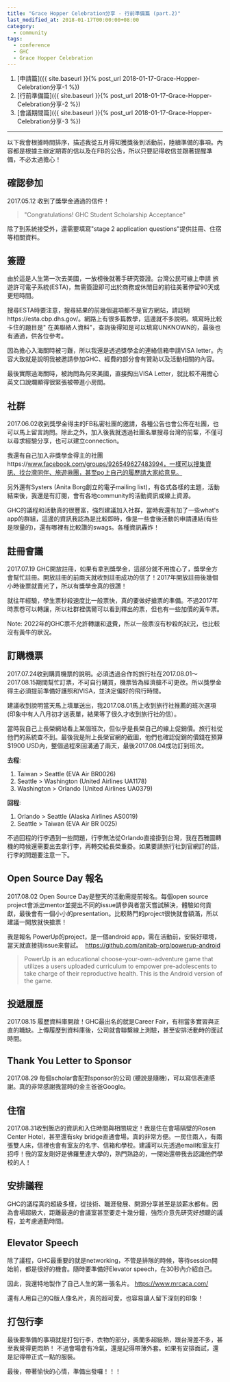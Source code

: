```yaml
---
title: "Grace Hopper Celebration分享 - 行前準備篇 (part.2)"
last_modified_at: 2018-01-17T00:00:00+08:00
category: 
  - community
tags: 
  - conference
  - GHC
  - Grace Hopper Celebration
---
```


1. [申請篇]({{ site.baseurl }}{% post_url 2018-01-17-Grace-Hopper-Celebration分享-1 %})
2. [行前準備篇]({{ site.baseurl }}{% post_url 2018-01-17-Grace-Hopper-Celebration分享-2 %})
3. [會議期間篇]({{ site.baseurl }}{% post_url 2018-01-17-Grace-Hopper-Celebration分享-3 %})

---

以下我會根據時間排序，描述我從五月得知獲獎後到活動前，陸續準備的事項。內容都是根據主辦定期寄的信以及在FB的公告，所以只要記得收信並跟著提醒準備，不必太過擔心！

## 確認參加

2017.05.12 收到了獎學金通過的信件！

> "Congratulations! GHC Student Scholarship Acceptance"

除了到系統接受外，還需要填寫"stage 2 application questions"提供註冊、住宿等相關資料。

## 簽證

由於這是人生第一次去美國，一放榜後就著手研究簽證。台灣公民可線上申請 旅遊許可電子系統(ESTA)，無需簽證即可出於商務或休閒目的前往美著停留90天或更短時間。

搜尋ESTA時要注意，搜尋結果的前幾個選項都不是官方網站，請認明https://esta.cbp.dhs.gov/。網路上有很多篇教學，這邊就不多說明。填寫時比較卡住的題目是" 在美聯絡人資料"，查詢後得知是可以填寫UNKNOWN的，最後也有通過，供各位參考。

因為擔心入海關時被刁難，所以我還是透過獎學金的連絡信箱申請VISA letter。內容大致就是說明我被邀請參加GHC、經費的部分會有贊助以及活動相關的內容。

最後實際過海關時，被詢問為何來美國，直接掏出VISA Letter，就比較不用擔心英文口說爛顯得很緊張被帶進小房間。

## 社群

2017.06.02收到獎學金得主的FB私密社團的邀請，各種公告也會公佈在社團，也可以馬上留言詢問。除此之外，加入後我就透過社團名單搜尋台灣的前輩，不僅可以尋求經驗分享，也可以建立connection。

我還有自己加入非獎學金得主的社團https://www.facebook.com/groups/926549627483994，一樣可以搜集資訊、找台灣同伴、旅遊揪團，甚至po上自己的履歷請大家給意見。

另外還有Systers (Anita Borg創立的電子mailing list)，有各式各樣的主題，活動結束後，我還是有訂閱，會有各地community的活動資訊或線上資源。

GHC的議程和活動真的很豐富，強烈建議加入社群，當時我還有加了一些what's app的群組，這邊的資訊我認為是比較即時，像是一些會後活動的申請連結(有些是限量的)，還有哪裡有比較讚的swags。各種資訊轟炸！


## 註冊會議

2017.07.19 GHC開放註冊，如果有拿到獎學金，這部分就不用擔心了，獎學金方會幫忙註冊。開放註冊的前兩天就收到註冊成功的信了！2017年開放註冊後幾個小時後票就賣光了，所以有獎學金真的很讚！

就往年經驗，學生票秒殺速度比一般票快，真的要做好搶票的準備。不過2017年時票卷可以轉讓，所以社群裡偶爾可以看到釋出的票，但也有一些加價的黃牛票。

Note: 2022年的GHC票不允許轉讓和退費，所以一般票沒有秒殺的狀況，也比較沒有黃牛的狀況。

## 訂購機票
2017.07.24收到購買機票的說明。必須透過合作的旅行社在2017.08.01～2017.08.15期間幫忙訂票，不可自行購買，機票皆為經濟艙不可更改。所以獎學金得主必須提前準備好護照和VISA，並決定偏好的飛行時間。

建議收到說明當天馬上填單送出，我2017.08.01馬上收到旅行社推薦的班次選項 (印象中有人八月初才送表單，結果等了很久才收到旅行社的信）。

當時我自己上長榮網站看上某個班次，但似乎是長榮自己的線上促銷價。旅行社從他們的系統查不到。最後我是附上長榮官網的截圖，他們也確認促銷的價錢在預算$1900 USD內，整個過程來回溝通了兩天，最後2017.08.04成功訂到班次。

**去程**: 
1. Taiwan > Seattle (EVA Air BR0026)
2. Seattle > Washington (United Airlines UA1178)
3. Washington > Orlando (United Airlines UA0379)

**回程**:
1. Orlando > Seattle (Alaska Airlines AS0019)
2. Seattle > Taiwan (EVA Air BR 0025)

不過回程的行李遇到一些問題，行李無法從Orlando直接掛到台灣，我在西雅圖轉機的時候還需要出去拿行李，再轉交給長榮重掛。如果要請旅行社到官網訂的話，行李的問題要注意一下。

## Open Source Day 報名
2017.08.02 Open Source Day是整天的活動需提前報名。每個open source project會派出mentor並提出不同的issue請參與者當天嘗試解決，體驗如何貢獻，最後會有一個小小的presentation。比較熱門的project很快就會額滿，所以建議一開放就快搶票！

我是報名 PowerUp的project，是一個android app，需在活動前，安裝好環境，當天就直接挑issue來嘗試。 
https://github.com/anitab-org/powerup-android

>PowerUp is an educational choose-your-own-adventure game that utilizes a users uploaded curriculum to empower pre-adolescents to take charge of their reproductive health. This is the Android version of the game.

## 投遞履歷
2017.08.15 履歷資料庫開啟！GHC最出名的就是Career Fair，有相當多實習與正直的職缺。上傳履歷到資料庫後，公司就會聯繫線上測驗，甚至安排活動時的面試時間。

## Thank You Letter to Sponsor
2017.08.29 每個scholar會配對sponsor的公司 (聽說是隨機)，可以寫信表達感謝。真的非常感謝我當時的金主爸爸Google。

## 住宿
2017.08.31收到飯店的資訊和入住時間與相關規定！我是住在會場隔壁的Rosen Center Hotel，甚至還有sky bridge直通會場，真的非常方便。一房住兩人，有兩張雙人床，信裡也會有室友的名字、信箱和學校。建議可以先透過email和室友打招呼！我的室友剛好是佛羅里達大學的，熟門熟路的，一開始還帶我去認識他們學校的人！

## 安排議程
GHC的議程真的超級多樣，從技術、職涯發展、開源分享甚至是談薪水都有。因為會場超級大，距離最遠的會議室甚至要走十幾分鐘，強烈介意先研究好想聽的議程，並考慮通勤時間。

## Elevator Speech
除了議程，GHC最重要的就是networking，不管是排隊的時候，等待session開始前，都是很好的機會。隨時要準備好Elevator speech，在30秒內介紹自己。

因此，我還特地製作了自己人生的第一張名片。
https://www.mrcaca.com/

還有人用自己的Q版人像名片，真的超可愛，也容易讓人留下深刻的印象！

## 打包行李
最後要準備的事項就是打包行李，衣物的部分，奧蘭多超級熱，跟台灣差不多，甚至我覺得更悶熱！
不過會場會有冷氣，還是記得帶薄外套。如果有安排面試，還是記得帶正式一點的服裝。

最後，帶著愉快的心情，準備出發囉！！！
